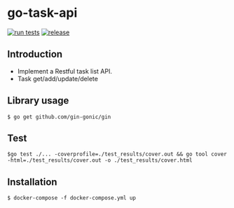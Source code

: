 # go-task-api
[![run tests](https://github.com/bunnyadad/go-task-api/actions/workflows/test.yml/badge.svg)](https://github.com/bunnyadad/go-task-api/actions/workflows/test.yml) [![release](https://github.com/bunnyadad/go-task-api/actions/workflows/docker-publish.yml/badge.svg)](https://github.com/bunnyadad/go-task-api/actions/workflows/docker-publish.yml)

## Introduction
- Implement a Restful task list API.
- Task get/add/update/delete

## Library usage
    $ go get github.com/gin-gonic/gin

## Test
	$go test ./... -coverprofile=./test_results/cover.out && go tool cover -html=./test_results/cover.out -o ./test_results/cover.html

## Installation
    $ docker-compose -f docker-compose.yml up
